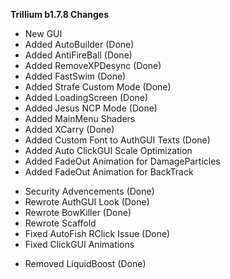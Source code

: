 **Trillium b1.7.8 Changes**
+ New GUI
+ Added AutoBuilder (Done)
+ Added AntiFireBall (Done)
+ Added RemoveXPDesync (Done)
+ Added FastSwim (Done)
+ Added Strafe Custom Mode (Done)
+ Added LoadingScreen (Done)
+ Added Jesus NCP Mode (Done)
+ Added MainMenu Shaders
+ Added XCarry (Done)
+ Added Custom Font to AuthGUI Texts (Done)
+ Added Auto ClickGUI Scale Optimization
+ Added FadeOut Animation for DamageParticles
+ Added FadeOut Animation for BackTrack

* Security Advencements (Done)
* Rewrote AuthGUI Look (Done)
* Rewrote BowKiller (Done)
* Rewrote Scaffold
* Fixed AutoFish RClick Issue (Done)
* Fixed ClickGUI Animations

- Removed LiquidBoost (Done)
